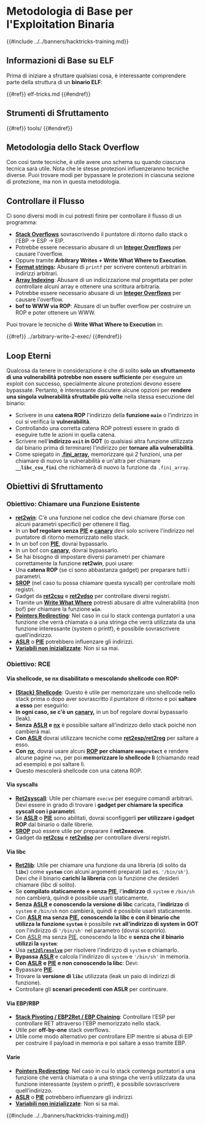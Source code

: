 # Metodologia di Base per l'Exploitation Binaria

{{#include ../../banners/hacktricks-training.md}}

## Informazioni di Base su ELF

Prima di iniziare a sfruttare qualsiasi cosa, è interessante comprendere parte della struttura di un **binario ELF**:

{{#ref}}
elf-tricks.md
{{#endref}}

## Strumenti di Sfruttamento

{{#ref}}
tools/
{{#endref}}

## Metodologia dello Stack Overflow

Con così tante tecniche, è utile avere uno schema su quando ciascuna tecnica sarà utile. Nota che le stesse protezioni influenzeranno tecniche diverse. Puoi trovare modi per bypassare le protezioni in ciascuna sezione di protezione, ma non in questa metodologia.

## Controllare il Flusso

Ci sono diversi modi in cui potresti finire per controllare il flusso di un programma:

- [**Stack Overflows**](../stack-overflow/index.html) sovrascrivendo il puntatore di ritorno dallo stack o l'EBP -> ESP -> EIP.
- Potrebbe essere necessario abusare di un [**Integer Overflows**](../integer-overflow.md) per causare l'overflow.
- Oppure tramite **Arbitrary Writes + Write What Where to Execution**.
- [**Format strings**](../format-strings/index.html)**:** Abusare di `printf` per scrivere contenuti arbitrari in indirizzi arbitrari.
- [**Array Indexing**](../array-indexing.md): Abusare di un indicizzazione mal progettata per poter controllare alcuni array e ottenere una scrittura arbitraria.
- Potrebbe essere necessario abusare di un [**Integer Overflows**](../integer-overflow.md) per causare l'overflow.
- **bof to WWW via ROP**: Abusare di un buffer overflow per costruire un ROP e poter ottenere un WWW.

Puoi trovare le tecniche di **Write What Where to Execution** in:

{{#ref}}
../arbitrary-write-2-exec/
{{#endref}}

## Loop Eterni

Qualcosa da tenere in considerazione è che di solito **solo un sfruttamento di una vulnerabilità potrebbe non essere sufficiente** per eseguire un exploit con successo, specialmente alcune protezioni devono essere bypassate. Pertanto, è interessante discutere alcune opzioni per **rendere una singola vulnerabilità sfruttabile più volte** nella stessa esecuzione del binario:

- Scrivere in una **catena ROP** l'indirizzo della **funzione `main`** o l'indirizzo in cui si verifica la **vulnerabilità**.
- Controllando una corretta catena ROP potresti essere in grado di eseguire tutte le azioni in quella catena.
- Scrivere nell'**indirizzo `exit` in GOT** (o qualsiasi altra funzione utilizzata dal binario prima di terminare) l'indirizzo per **tornare alla vulnerabilità**.
- Come spiegato in [**.fini_array**](../arbitrary-write-2-exec/www2exec-.dtors-and-.fini_array.md#eternal-loop)**,** memorizzare qui 2 funzioni, una per chiamare di nuovo la vulnerabilità e un'altra per chiamare **`__libc_csu_fini`** che richiamerà di nuovo la funzione da `.fini_array`.

## Obiettivi di Sfruttamento

### Obiettivo: Chiamare una Funzione Esistente

- [**ret2win**](#ret2win): C'è una funzione nel codice che devi chiamare (forse con alcuni parametri specifici) per ottenere il flag.
- In un **bof regolare senza** [**PIE**](../common-binary-protections-and-bypasses/pie/index.html) **e** [**canary**](../common-binary-protections-and-bypasses/stack-canaries/index.html) devi solo scrivere l'indirizzo nel puntatore di ritorno memorizzato nello stack.
- In un bof con [**PIE**](../common-binary-protections-and-bypasses/pie/index.html), dovrai bypassarlo.
- In un bof con [**canary**](../common-binary-protections-and-bypasses/stack-canaries/index.html), dovrai bypassarlo.
- Se hai bisogno di impostare diversi parametri per chiamare correttamente la funzione **ret2win**, puoi usare:
- Una **catena ROP** (se ci sono abbastanza gadget) per preparare tutti i parametri.
- [**SROP**](../rop-return-oriented-programing/srop-sigreturn-oriented-programming/index.html) (nel caso tu possa chiamare questa syscall) per controllare molti registri.
- Gadget da [**ret2csu**](../rop-return-oriented-programing/ret2csu.md) e [**ret2vdso**](../rop-return-oriented-programing/ret2vdso.md) per controllare diversi registri.
- Tramite un [**Write What Where**](../arbitrary-write-2-exec/index.html) potresti abusare di altre vulnerabilità (non bof) per chiamare la funzione **`win`**.
- [**Pointers Redirecting**](../stack-overflow/pointer-redirecting.md): Nel caso in cui lo stack contenga puntatori a una funzione che verrà chiamata o a una stringa che verrà utilizzata da una funzione interessante (system o printf), è possibile sovrascrivere quell'indirizzo.
- [**ASLR**](../common-binary-protections-and-bypasses/aslr/index.html) o [**PIE**](../common-binary-protections-and-bypasses/pie/index.html) potrebbero influenzare gli indirizzi.
- [**Variabili non inizializzate**](../stack-overflow/uninitialized-variables.md): Non si sa mai.

### Obiettivo: RCE

#### Via shellcode, se nx disabilitato o mescolando shellcode con ROP:

- [**(Stack) Shellcode**](#stack-shellcode): Questo è utile per memorizzare uno shellcode nello stack prima o dopo aver sovrascritto il puntatore di ritorno e poi **saltare a esso** per eseguirlo:
- **In ogni caso, se c'è un** [**canary**](../common-binary-protections-and-bypasses/stack-canaries/index.html)**,** in un bof regolare dovrai bypassarlo (leak).
- **Senza** [**ASLR**](../common-binary-protections-and-bypasses/aslr/index.html) **e** [**nx**](../common-binary-protections-and-bypasses/no-exec-nx.md) è possibile saltare all'indirizzo dello stack poiché non cambierà mai.
- **Con** [**ASLR**](../common-binary-protections-and-bypasses/aslr/index.html) dovrai utilizzare tecniche come [**ret2esp/ret2reg**](../rop-return-oriented-programing/ret2esp-ret2reg.md) per saltare a esso.
- **Con** [**nx**](../common-binary-protections-and-bypasses/no-exec-nx.md), dovrai usare alcuni [**ROP**](../rop-return-oriented-programing/index.html) **per chiamare `memprotect`** e rendere alcune pagine `rwx`, per poi **memorizzare lo shellcode lì** (chiamando read ad esempio) e poi saltare lì.
- Questo mescolerà shellcode con una catena ROP.

#### Via syscalls

- [**Ret2syscall**](../rop-return-oriented-programing/rop-syscall-execv/index.html): Utile per chiamare `execve` per eseguire comandi arbitrari. Devi essere in grado di trovare i **gadget per chiamare la specifica syscall con i parametri**.
- Se [**ASLR**](../common-binary-protections-and-bypasses/aslr/index.html) o [**PIE**](../common-binary-protections-and-bypasses/pie/index.html) sono abilitati, dovrai sconfiggerli **per utilizzare i gadget ROP** dal binario o dalle librerie.
- [**SROP**](../rop-return-oriented-programing/srop-sigreturn-oriented-programming/index.html) può essere utile per preparare il **ret2execve**.
- Gadget da [**ret2csu**](../rop-return-oriented-programing/ret2csu.md) e [**ret2vdso**](../rop-return-oriented-programing/ret2vdso.md) per controllare diversi registri.

#### Via libc

- [**Ret2lib**](../rop-return-oriented-programing/ret2lib/index.html): Utile per chiamare una funzione da una libreria (di solito da **`libc`**) come **`system`** con alcuni argomenti preparati (ad es. `'/bin/sh'`). Devi che il binario **carichi la libreria** con la funzione che desideri chiamare (libc di solito).
- Se **compilato staticamente e senza** [**PIE**](../common-binary-protections-and-bypasses/pie/index.html), l'**indirizzo** di `system` e `/bin/sh` non cambierà, quindi è possibile usarli staticamente.
- **Senza** [**ASLR**](../common-binary-protections-and-bypasses/aslr/index.html) **e conoscendo la versione di libc** caricata, l'**indirizzo** di `system` e `/bin/sh` non cambierà, quindi è possibile usarli staticamente.
- Con [**ASLR**](../common-binary-protections-and-bypasses/aslr/index.html) **ma senza** [**PIE**](../common-binary-protections-and-bypasses/pie/index.html)**, conoscendo la libc e con il binario che utilizza la funzione `system`** è possibile **`ret` all'indirizzo di system in GOT** con l'indirizzo di `'/bin/sh'` nel parametro (dovrai scoprirlo).
- Con [ASLR](../common-binary-protections-and-bypasses/aslr/index.html) ma senza [PIE](../common-binary-protections-and-bypasses/pie/index.html), conoscendo la libc e **senza che il binario utilizzi la `system`**:
- Usa [**`ret2dlresolve`**](../rop-return-oriented-programing/ret2dlresolve.md) per risolvere l'indirizzo di `system` e chiamarlo.
- **Bypassa** [**ASLR**](../common-binary-protections-and-bypasses/aslr/index.html) e calcola l'indirizzo di `system` e `'/bin/sh'` in memoria.
- **Con** [**ASLR**](../common-binary-protections-and-bypasses/aslr/index.html) **e** [**PIE**](../common-binary-protections-and-bypasses/pie/index.html) **e non conoscendo la libc**: Devi:
- Bypassare [**PIE**](../common-binary-protections-and-bypasses/pie/index.html).
- Trovare la **versione di `libc`** utilizzata (leak un paio di indirizzi di funzione).
- Controllare gli **scenari precedenti con ASLR** per continuare.

#### Via EBP/RBP

- [**Stack Pivoting / EBP2Ret / EBP Chaining**](../stack-overflow/stack-pivoting-ebp2ret-ebp-chaining.md): Controllare l'ESP per controllare RET attraverso l'EBP memorizzato nello stack.
- Utile per **off-by-one** stack overflows.
- Utile come modo alternativo per controllare EIP mentre si abusa di EIP per costruire il payload in memoria e poi saltare a esso tramite EBP.

#### Varie

- [**Pointers Redirecting**](../stack-overflow/pointer-redirecting.md): Nel caso in cui lo stack contenga puntatori a una funzione che verrà chiamata o a una stringa che verrà utilizzata da una funzione interessante (system o printf), è possibile sovrascrivere quell'indirizzo.
- [**ASLR**](../common-binary-protections-and-bypasses/aslr/index.html) o [**PIE**](../common-binary-protections-and-bypasses/pie/index.html) potrebbero influenzare gli indirizzi.
- [**Variabili non inizializzate**](../stack-overflow/uninitialized-variables.md): Non si sa mai.

{{#include ../../banners/hacktricks-training.md}}
